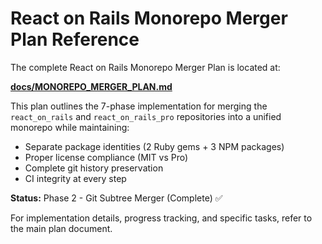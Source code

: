 # React on Rails Monorepo Merger Plan Reference

The complete React on Rails Monorepo Merger Plan is located at:

**[docs/MONOREPO_MERGER_PLAN.md](./MONOREPO_MERGER_PLAN.md)**

This plan outlines the 7-phase implementation for merging the `react_on_rails` and `react_on_rails_pro` repositories into a unified monorepo while maintaining:

- Separate package identities (2 Ruby gems + 3 NPM packages)
- Proper license compliance (MIT vs Pro)
- Complete git history preservation
- CI integrity at every step

**Status:** Phase 2 - Git Subtree Merger (Complete) ✅

For implementation details, progress tracking, and specific tasks, refer to the main plan document.
